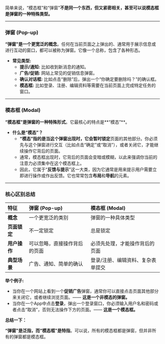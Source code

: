 简单来说，“模态框”和“弹窗”**不是同一个东西，但又紧密相关，甚至可以说模态框是弹窗的一种特殊类型。**

---

### 弹窗 (Pop-up)

**“弹窗”是一个更宽泛的概念**。任何在当前页面之上弹出的、通常用于展示信息或进行互动的窗口，都可以被称为弹窗。它像一个总称，包含了各种形态。

* **常见类型:**
    * **提示/通知:** 比如收到新消息的通知。
    * **广告/促销:** 网站上常见的促销信息弹窗。
    * **确认对话框:** 比如点击“删除”后，弹出一个“你确定要删除吗？”的确认框。
    * **模态框:** 比如登录、注册、编辑资料等需要在当前页面上完成特定任务的窗口。

---

### 模态框 (Modal)

**“模态框”是弹窗的一种特殊形式**。它最核心的特点是**“模态”**。

* **什么是“模态”？**
    * **“模态”**指的是当这个弹窗出现时，它会**暂时锁定**页面的其他部分。你必须先与这个弹窗进行交互（比如点击“确定”或“取消”），或者关闭它，才能继续操作它背后的页面。
    * 通常，模态框出现时，它背后的页面会变暗或模糊，以此来强调你当前的注意力必须集中在这个模态框上。
    * 因此，它属于“**反馈与提示**”这一大类，因为它通常是用来提示用户需要立即进行操作或作出反馈。它也常常包含**布局**和**导航**的元素。

---

### 核心区别总结

| 特征 | 弹窗 (Pop-up) | 模态框 (Modal) |
| :--- | :--- | :--- |
| **概念** | 一个更宽泛的类别 | 弹窗的一种具体类型 |
| **页面锁定** | 不一定锁定 | 总是锁定 |
| **用户操作** | 可以忽略，直接操作背后的页面 | 必须先处理，才能操作背后的页面 |
| **典型场景** | 广告、通知、简单的确认 | 登录/注册、编辑资料、复杂表单提交 |

**举个例子:**

* 当你在一个网站上看到一个**促销广告**弹窗，通常你可以直接点击页面其他部分来关闭它，或者继续浏览页面。—— **这是一个非模态的弹窗。**
* 当你在一个App中点击**登录**，弹出一个登录窗口，你必须输入用户名和密码或者点击“取消”，否则无法操作下方的页面。—— **这是一个模态框。**

**总结一下：**

**“弹窗”是泛指，而“模态框”是特指**。可以说，所有的模态框都是弹窗，但并非所有的弹窗都是模态框。
